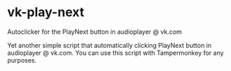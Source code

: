 # vk-play-next
Autoclicker for the PlayNext button in audioplayer @ vk.com

Yet another simple script that automatically clicking PlayNext button in audioplayer @ vk.com.
You can use this script with Tampermonkey for any purposes.
